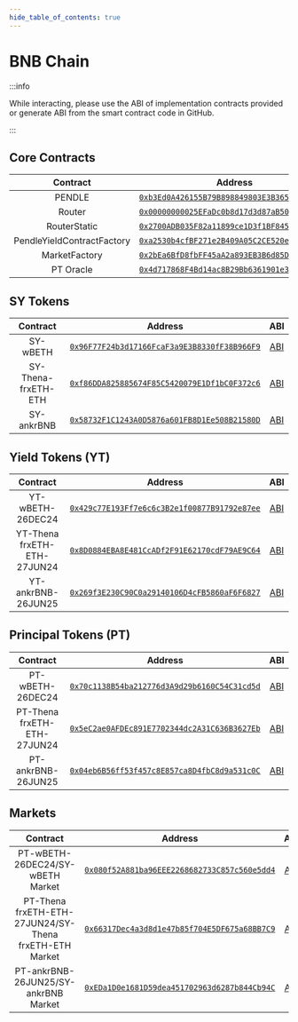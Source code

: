 ```yaml
---
hide_table_of_contents: true
---
```


# BNB Chain

:::info

While interacting, please use the ABI of implementation contracts provided or generate ABI from the smart contract code in GitHub.

:::

## Core Contracts

|          Contract          |                                                        Address                                                         |                                                              ABI                                                              |
| :------------------------: | :--------------------------------------------------------------------------------------------------------------------: | :---------------------------------------------------------------------------------------------------------------------------: |
|           PENDLE           |  [`0xb3Ed0A426155B79B898849803E3B36552f7ED507`](https://bscscan.com/token/0xb3Ed0A426155B79B898849803E3B36552f7ED507)  | [ABI](http://api.bscscan.com/api?module=contract&action=getabi&address=0xb3Ed0A426155B79B898849803E3B36552f7ED507&format=raw) |
|           Router           | [`0x00000000025EFaDc0b8d17d3d87aB5056e3D2510`](https://bscscan.com/address/0x00000000025EFaDc0b8d17d3d87aB5056e3D2510) | [ABI](http://api.bscscan.com/api?module=contract&action=getabi&address=0x00000000025EFaDc0b8d17d3d87aB5056e3D2510&format=raw) |  |
|        RouterStatic        | [`0x2700ADB035F82a11899ce1D3f1BF8451c296eABb`](https://bscscan.com/address/0x2700ADB035F82a11899ce1D3f1BF8451c296eABb) | [ABI](http://api.bscscan.com/api?module=contract&action=getabi&address=0x2700ADB035F82a11899ce1D3f1BF8451c296eABb&format=raw) |  |
| PendleYieldContractFactory | [`0xa2530b4cfBF271e2B409A05C2CE520e4cB5fCc88`](https://bscscan.com/address/0xa2530b4cfBF271e2B409A05C2CE520e4cB5fCc88) | [ABI](http://api.bscscan.com/api?module=contract&action=getabi&address=0xa2530b4cfBF271e2B409A05C2CE520e4cB5fCc88&format=raw) |
|       MarketFactory        | [`0x2bEa6BfD8fbFF45aA2a893EB3B6d85D10EFcC70E`](https://bscscan.com/address/0x2bEa6BfD8fbFF45aA2a893EB3B6d85D10EFcC70E) | [ABI](http://api.bscscan.com/api?module=contract&action=getabi&address=0x2bEa6BfD8fbFF45aA2a893EB3B6d85D10EFcC70E&format=raw) |
|         PT Oracle          | [`0x4d717868F4Bd14ac8B29Bb6361901e30Ae05e340`](https://bscscan.com/address/0x4d717868F4Bd14ac8B29Bb6361901e30Ae05e340) | [ABI](http://api.bscscan.com/api?module=contract&action=getabi&address=0x4d717868F4Bd14ac8B29Bb6361901e30Ae05e340&format=raw) |

## SY Tokens
|      Contract       |                                                        Address                                                         |                                                              ABI                                                              |
| :-----------------: | :--------------------------------------------------------------------------------------------------------------------: | :---------------------------------------------------------------------------------------------------------------------------: |
|      SY-wBETH       | [`0x96F77F24b3d17166FcaF3a9E3B8330fF38B966F9`](https://bscscan.com/address/0x96F77F24b3d17166FcaF3a9E3B8330fF38B966F9) | [ABI](http://api.bscscan.com/api?module=contract&action=getabi&address=0x96F77F24b3d17166FcaF3a9E3B8330fF38B966F9&format=raw) |
| SY-Thena-frxETH-ETH | [`0xf86DDA825885674F85C5420079E1Df1bC0F372c6`](https://bscscan.com/address/0xf86DDA825885674F85C5420079E1Df1bC0F372c6) | [ABI](http://api.bscscan.com/api?module=contract&action=getabi&address=0xf86DDA825885674F85C5420079E1Df1bC0F372c6&format=raw) |
|     SY-ankrBNB      | [`0x58732F1C1243A0D5876a601FB8D1Ee508B21580D`](https://bscscan.com/address/0x58732F1C1243A0D5876a601FB8D1Ee508B21580D) | [ABI](http://api.bscscan.com/api?module=contract&action=getabi&address=0x58732F1C1243A0D5876a601FB8D1Ee508B21580D&format=raw) |

## Yield Tokens (YT)

|          Contract           |                                                        Address                                                         |                                                              ABI                                                              |
| :-------------------------: | :--------------------------------------------------------------------------------------------------------------------: | :---------------------------------------------------------------------------------------------------------------------------: |
|      YT-wBETH-26DEC24       | [`0x429c77E193Ff7e6c6c3B2e1f00877B91792e87ee`](https://bscscan.com/address/0x429c77E193Ff7e6c6c3B2e1f00877B91792e87ee) | [ABI](http://api.bscscan.com/api?module=contract&action=getabi&address=0x429c77E193Ff7e6c6c3B2e1f00877B91792e87ee&format=raw) |
| YT-Thena frxETH-ETH-27JUN24 | [`0x8D0884EBA8E481CcADf2F91E62170cdF79AE9C64`](https://bscscan.com/address/0x8D0884EBA8E481CcADf2F91E62170cdF79AE9C64) | [ABI](http://api.bscscan.com/api?module=contract&action=getabi&address=0x8D0884EBA8E481CcADf2F91E62170cdF79AE9C64&format=raw) |
|     YT-ankrBNB-26JUN25      | [`0x269f3E230C90C0a29140106D4cFB5860aF6F6827`](https://bscscan.com/address/0x269f3E230C90C0a29140106D4cFB5860aF6F6827) | [ABI](http://api.bscscan.com/api?module=contract&action=getabi&address=0x269f3E230C90C0a29140106D4cFB5860aF6F6827&format=raw) |

## Principal Tokens (PT)

|          Contract           |                                                        Address                                                         |                                                              ABI                                                              |
| :-------------------------: | :--------------------------------------------------------------------------------------------------------------------: | :---------------------------------------------------------------------------------------------------------------------------: |
|      PT-wBETH-26DEC24       | [`0x70c1138B54ba212776d3A9d29b6160C54C31cd5d`](https://bscscan.com/address/0x70c1138B54ba212776d3A9d29b6160C54C31cd5d) | [ABI](http://api.bscscan.com/api?module=contract&action=getabi&address=0x70c1138B54ba212776d3A9d29b6160C54C31cd5d&format=raw) |
| PT-Thena frxETH-ETH-27JUN24 | [`0x5eC2ae0AFDEc891E7702344dc2A31C636B3627Eb`](https://bscscan.com/address/0x5eC2ae0AFDEc891E7702344dc2A31C636B3627Eb) | [ABI](http://api.bscscan.com/api?module=contract&action=getabi&address=0x5eC2ae0AFDEc891E7702344dc2A31C636B3627Eb&format=raw) |
|     PT-ankrBNB-26JUN25      | [`0x04eb6B56ff53f457c8E857ca8D4fbC8d9a531c0C`](https://bscscan.com/address/0x04eb6B56ff53f457c8E857ca8D4fbC8d9a531c0C) | [ABI](http://api.bscscan.com/api?module=contract&action=getabi&address=0x04eb6B56ff53f457c8E857ca8D4fbC8d9a531c0C&format=raw) |


## Markets

|                        Contract                        |                                                        Address                                                         |                                                              ABI                                                              |
| :----------------------------------------------------: | :--------------------------------------------------------------------------------------------------------------------: | :---------------------------------------------------------------------------------------------------------------------------: |
|            PT-wBETH-26DEC24/SY-wBETH Market            | [`0x080f52A881ba96EEE2268682733C857c560e5dd4`](https://bscscan.com/address/0x080f52A881ba96EEE2268682733C857c560e5dd4) | [ABI](http://api.bscscan.com/api?module=contract&action=getabi&address=0x080f52A881ba96EEE2268682733C857c560e5dd4&format=raw) |
| PT-Thena frxETH-ETH-27JUN24/SY-Thena frxETH-ETH Market | [`0x66317Dec4a3d8d1e47b85f704E5DF675a68BB7C9`](https://bscscan.com/address/0x66317Dec4a3d8d1e47b85f704E5DF675a68BB7C9) | [ABI](http://api.bscscan.com/api?module=contract&action=getabi&address=0x66317Dec4a3d8d1e47b85f704E5DF675a68BB7C9&format=raw) |
|          PT-ankrBNB-26JUN25/SY-ankrBNB Market          | [`0xEDa1D0e1681D59dea451702963d6287b844Cb94C`](https://bscscan.com/address/0xEDa1D0e1681D59dea451702963d6287b844Cb94C) | [ABI](http://api.bscscan.com/api?module=contract&action=getabi&address=0xEDa1D0e1681D59dea451702963d6287b844Cb94C&format=raw) |
